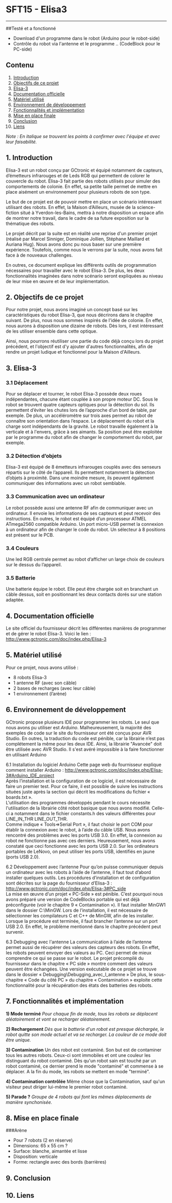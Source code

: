 # SFT15 - Elisa3
----------------

##Testé et a fonctionné
- Download d'un programme dans le robot (Arduino pour le robot-side)
- Contrôle du robot via l'antenne et le programme .. (CodeBlock pour le PC-side)


## Contenu
1. [Introduction](#intro)
2. [Objectifs de ce projet](#obj)
3. [Elisa-3](#elisa)
4. [Documentation officielle](#doc)
5. [Matériel utilisé](#mat)
6. [Environnement de développement](#envi)
7. [Fonctionnalités et implémentation](#concept)
8. [Mise en place finale](#place)
9. [Conclusion](#conlusion)
10. [Liens](#liens)


*Note : En italique se trouvent les points à confirmer avec l'équipe et avec leur faisabilité.*

## <a name="intro"></a>1. Introduction

Elisa-3 est un robot conçu par GCtronic et équipé notamment de capteurs, d’émetteurs infrarouges et de Leds RGB qui permettent de colorer le couvercle du robot. Elisa-3 fait partie des robots utilisés pour simuler des comportements de colonie. En effet, sa petite taille permet de mettre en place aisément un environnement pour plusieurs robots de son type.   

Le but de ce projet est de pouvoir mettre en place un scénario intéressant utilisant des robots. En effet, la Maison d’Ailleurs, musée de la science-fiction situé à Yverdon-les-Bains, mettra à notre disposition un espace afin de montrer notre travail, dans le cadre de sa future exposition sur la thématique des robots. 

Le projet décrit par la suite est en réalité une reprise d'un premier projet (réalisé par Marcel Sinniger, Dominique Jollien, Stéphane Maillard et Auriana Hug). Nous avons donc pu nous baser sur une première expérience. Toutefois, comme nous le verrons par la suite, nous avons fait face à de nouveaux challenges.  

En outres, ce document explique les différents outils de programmation nécessaires pour travailler avec le robot Elisa-3. De plus, les deux fonctionnalités imaginées dans notre scénario seront expliquées au niveau de leur mise en œuvre et de leur implémentation. 


## <a name="obj"></a>2. Objectifs de ce projet

Pour notre projet, nous avons imaginé un concept basé sur les caractéristiques du robot Elisa-3, que nous décrirons dans le chapitre suivant. De plus, nous nous sommes inspirés de l'idée de colonie. En effet, nous aurons à disposition une dizaine de robots. Dès lors, il est intéressant de les utiliser ensemble dans cette optique. 

Ainsi, nous pourrons réutiliser une partie du code déjà conçu lors du projet précédent, et l'objectif est d'y ajouter d'autres fonctionnalités, afin de rendre un projet ludique et fonctionnel pour la Maison d'Ailleurs.


## <a name="elisa"></a>3. Elisa-3

### 3.1 Déplacement 
Pour se déplacer et tourner, le robot Elisa-3 possède deux roues indépendantes, chacune étant couplée à son propre moteur DC. Sous le robot se trouvent quatre capteurs optiques pour la détection du sol. Ils permettent d’éviter les chutes lors de l’approche d’un bord de table, par exemple. De plus, un accéléromètre sur trois axes permet au robot de connaître son orientation dans l’espace. Le déplacement du robot et la charge sont indépendants de la gravité. Le robot travaille également à la verticale et à l'envers, grâce à ses aimants. Sa position peut être exploitée par le programme du robot afin de changer le comportement du robot, par exemple. 

### 3.2 Détection d’objets 
Elisa-3 est équipé de 8 émetteurs infrarouges couplés avec des senseurs répartis sur le côté de l’appareil. Ils permettent notamment la détection d’objets à proximité. Dans une moindre mesure, ils peuvent également communiquer des informations avec un robot semblable. 

### 3.3 Communication avec un ordinateur 
Le robot possède aussi une antenne RF afin de communiquer avec un ordinateur. Il envoie les informations de ses capteurs et peut recevoir des instructions. En outres, le robot est équipé d’un processeur ATMEL ATmega2560 compatible Arduino. Un port micro-USB permet la connexion à un ordinateur afin de changer le code du robot. Un sélecteur à 8 positions est présent sur le PCB.  

### 3.4 Couleurs 
Une led RGB centrale permet au robot d’afficher un large choix de couleurs sur le dessus du l’appareil. 

### 3.5 Batterie 
Une batterie équipe le robot. Elle peut être chargée soit en branchant un câble dessus, soit en positionnant les deux contacts dorés sur une station adaptée. 


## <a name="doc"></a>4. Documentation officielle

Le site officiel du fournisseur décrit les différentes manières de programmer et de gérer le robot Elisa-3. Voici le lien : http://www.gctronic.com/doc/index.php/Elisa-3


## <a name="mat"></a>5. Matériel utilisé

Pour ce projet, nous avons utilisé : 

- 8 robots Elisa-3  
- 1 antenne RF (avec son câble) 
- 2 bases de recharges (avec leur câble) 
- 1 environnement (l’arène) 


## <a name="envi"></a>6. Environnement de développement

GCtronic propose plusieurs IDE pour programmer les robots. Le seul que nous avons pu utiliser est *Arduino*. Malheureusement, la majorité des exemples de code sur le site du fournisseur ont été conçus pour AVR Studio. En outres, la traduction du code est pénible, car la librairie n’est pas complétement la même pour les deux IDE. Ainsi, la librairie "Avancée" doit être utilisée avec AVR Studio. Il s'est avéré impossible à la faire fonctionner en utilisant Arduino

6.1 Installation du logiciel Arduino 
Cette page web du fournisseur explique comment installer Arduino : http://www.gctronic.com/doc/index.php/Elisa-3#Arduino_IDE_project  
Après l’installation et la configuration de ce logiciel, il est nécessaire de faire un premier test. Pour ce faire, il est possible de suivre les instructions situées juste après la section qui décrit les modifications du fichier « boards.txt ».  
L'utilisation des programmes développés pendant le cours nécessite l'utilisation de la librairie côté robot basique que nous avons modifié. Celle-ci a notamment dans le fichier constants.h des valeurs différentes pour LINE_IN_THR LINE_OUT_THR.  
Comme indique « Tools=>Serial Port », il faut choisir le port COM pour établir la connexion avec le robot, à l’aide du câble USB. Nous avons rencontré des problèmes avec les ports USB 3.0. En effet, la connexion au robot ne fonctionne pas avec ces derniers. Heureusement, nous avons constaté que ceci fonctionne avec les ports USB 2.0. Sur les ordinateurs portables de LeNovo, on peut utiliser les ports USB, identifiés en jaune (ports USB 2.0).   

6.2 Développement avec l’antenne
Pour qu’on puisse communiquer depuis un ordinateur avec les robots à l’aide de l’antenne, il faut tout d’abord installer quelques outils. Les procédures d’installation et de configuration sont décrites sur la page du fournisseur d’Elisa-3 : http://www.gctronic.com/doc/index.php/Elisa-3#PC_side  
La mise en œuvre d’un projet « PC-Side » est pénible. C’est pourquoi nous avons préparé une version de CodeBlocks portable qui est déjà préconfigurée (voir le chapitre 9 « Contamination »). Il faut installer MinGW1 dans le dossier C:\MinGW. Lors de l’installation, il est nécessaire de sélectionner les compilateurs C et C++ de MinGW, afin de les installer. Lorsque la procédure est terminée, il faut brancher l’antenne sur un port USB 2.0.  En effet, le problème mentionné dans le chapitre précédent peut survenir. 

6.3 Debugging avec l'antenne
La communication à l’aide de l’antenne permet aussi de récupérer des valeurs des capteurs des robots. En effet, les robots peuvent envoyer des valeurs au PC. Ceci permet de mieux comprendre ce qui se passe sur le robot. Le projet précompilé du fournisseur dans le chapitre « PC side » montre comment des valeurs peuvent être échangées. Une version exécutable de ce projet se trouve dans le dossier « Debugging\Debugging_avec_l_antenne » De plus, le sous-chapitre « Code du côté PC » du chapitre « Contamination » exploite cette fonctionnalité pour la récupération des états des batteries des robots.


## <a name="concept"></a>7. Fonctionnalités et implémentation

**1) Mode terminé**
*Pour chaque fin de mode, tous les robots se déplacent aléatoirement et vont se recharger aléatoirement.*

**2) Rechargement**
*Dès que la batterie d'un robot est presque déchargée, le robot quitte son mode actuel et va se recharger. La couleur de ce mode doit être unique.*

**3) Contamination**
Un des robot est contaminé. Son but est de contaminer tous les autres robots. Ceux-ci sont immobiles et ont une couleur les distinguant du robot contaminé.
Dès qu'un robot sain est touché par un robot contaminé, ce dernier prend le mode "contaminé" et commense à se déplacer. A la fin du mode, les robots se mettent en mode "terminé".

**4) Contamination contrôlée**
Même chose que la Contamination, sauf qu'un visiteur peut diriger lui-même le premier robot contaminé.

**5) Parade ?**
*Groupe de 4 robots qui font les mêmes déplacements de manière synchonisée.*


## <a name="place"></a>8. Mise en place finale

###Arène
- Pour 7 robots (2 en réserve)
- Dimensions: 65 x 55 cm ?
- Surface: blanche, aimantée et lisse
- Disposition: verticale
- Forme: rectangle avec des bords (barrières)



## <a name="conlusion"></a>9. Conclusion

## <a name="liens"></a>10. Liens






